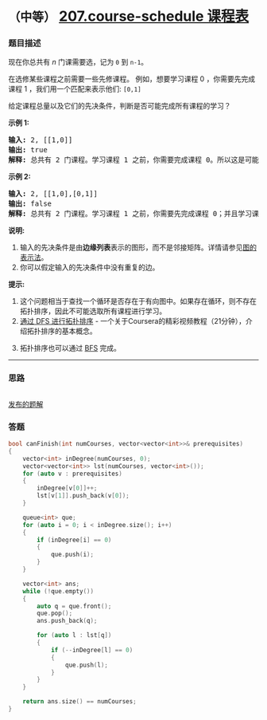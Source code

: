 # `（中等）` [207.course-schedule 课程表](https://leetcode-cn.com/problems/course-schedule/)

### 题目描述
<p>现在你总共有 <em>n</em> 门课需要选，记为&nbsp;<code>0</code>&nbsp;到&nbsp;<code>n-1</code>。</p>

<p>在选修某些课程之前需要一些先修课程。&nbsp;例如，想要学习课程 0 ，你需要先完成课程 1 ，我们用一个匹配来表示他们: <code>[0,1]</code></p>

<p>给定课程总量以及它们的先决条件，判断是否可能完成所有课程的学习？</p>

<p><strong>示例 1:</strong></p>

<pre><strong>输入:</strong> 2, [[1,0]] 
<strong>输出: </strong>true
<strong>解释:</strong>&nbsp;总共有 2 门课程。学习课程 1 之前，你需要完成课程 0。所以这是可能的。</pre>

<p><strong>示例 2:</strong></p>

<pre><strong>输入:</strong> 2, [[1,0],[0,1]]
<strong>输出: </strong>false
<strong>解释:</strong>&nbsp;总共有 2 门课程。学习课程 1 之前，你需要先完成​课程 0；并且学习课程 0 之前，你还应先完成课程 1。这是不可能的。</pre>

<p><strong>说明:</strong></p>

<ol>
	<li>输入的先决条件是由<strong>边缘列表</strong>表示的图形，而不是邻接矩阵。详情请参见<a href="http://blog.csdn.net/woaidapaopao/article/details/51732947">图的表示法</a>。</li>
	<li>你可以假定输入的先决条件中没有重复的边。</li>
</ol>

<p><strong>提示:</strong></p>

<ol>
	<li>这个问题相当于查找一个循环是否存在于有向图中。如果存在循环，则不存在拓扑排序，因此不可能选取所有课程进行学习。</li>
	<li><a href="https://www.coursera.org/specializations/algorithms">通过 DFS 进行拓扑排序</a> - 一个关于Coursera的精彩视频教程（21分钟），介绍拓扑排序的基本概念。</li>
	<li>
	<p>拓扑排序也可以通过&nbsp;<a href="https://baike.baidu.com/item/%E5%AE%BD%E5%BA%A6%E4%BC%98%E5%85%88%E6%90%9C%E7%B4%A2/5224802?fr=aladdin&amp;fromid=2148012&amp;fromtitle=%E5%B9%BF%E5%BA%A6%E4%BC%98%E5%85%88%E6%90%9C%E7%B4%A2">BFS</a>&nbsp;完成。</p>
	</li>
</ol>


---
### 思路
```
```

[发布的题解](https://leetcode-cn.com/problems/course-schedule/solution/207-by-ikaruga/)

### 答题
``` C++
bool canFinish(int numCourses, vector<vector<int>>& prerequisites) 
{
	vector<int> inDegree(numCourses, 0);
	vector<vector<int>> lst(numCourses, vector<int>());
	for (auto v : prerequisites)
	{
		inDegree[v[0]]++;
		lst[v[1]].push_back(v[0]);
	}

	queue<int> que;
	for (auto i = 0; i < inDegree.size(); i++)
	{
		if (inDegree[i] == 0)
		{
			que.push(i);
		}
	}

	vector<int> ans;
	while (!que.empty())
	{
		auto q = que.front();
		que.pop();
		ans.push_back(q);

		for (auto l : lst[q])
		{
			if (--inDegree[l] == 0)
			{
				que.push(l);
			}
		}
	}

	return ans.size() == numCourses;
}
```




